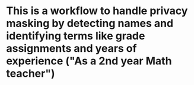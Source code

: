 # This is a workflow to handle privacy masking by detecting names and identifying terms like grade assignments and years of experience ("As a 2nd year Math teacher")  
